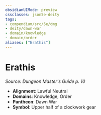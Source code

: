 ```yaml
---
obsidianUIMode: preview
cssclasses: json5e-deity
tags:
- compendium/src/5e/dmg
- deity/dawn-war
- domain/knowledge
- domain/order
aliases: ["Erathis"]
---
```

# Erathis
*Source: Dungeon Master's Guide p. 10* 

- **Alignment**: Lawful Neutral
- **Domains**: Knowledge, Order
- **Pantheon**: Dawn War
- **Symbol**: Upper half of a clockwork gear